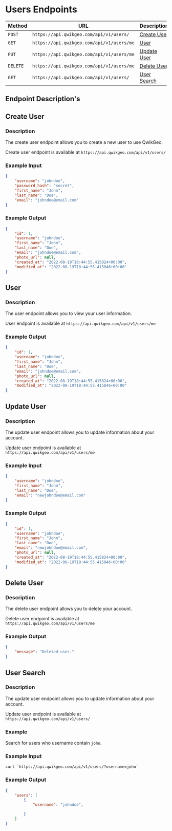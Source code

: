 # Users Endpoints

| Method | URL                                                                              | Description                           |
| ------ | -------------------------------------------------------------------------------- | --------------------------------------|
| `POST`  | `https://api.qwikgeo.com/api/v1/users/`                                     | [Create User](#create-user)           |
| `GET`  | `https://api.qwikgeo.com/api/v1/users/me`                                      | [User](#user)                         |
| `PUT`  | `https://api.qwikgeo.com/api/v1/users/me`                                      | [Update User](#update-user)           |
| `DELETE`  | `https://api.qwikgeo.com/api/v1/users/me`                                   | [Delete User](#delete-user)           |
| `GET`  | `https://api.qwikgeo.com/api/v1/users/`                                    | [User Search](#user-search)           |

## Endpoint Description's

## Create User

### Description
The create user endpoint allows you to create a new user to use QwikGeo.

Create user endpoint is available at `https://api.qwikgeo.com/api/v1/users/`

### Example Input 
```json
{
    "username": "johndoe",
    "password_hash": "secret",
    "first_name": "John",
    "last_name": "Doe",
    "email": "johndoe@email.com"
}
```

### Example Output
```json
{
    "id": 1,
    "username": "johndoe",
    "first_name": "John",
    "last_name": "Doe",
    "email": "johndoe@email.com",
    "photo_url": null,
    "created_at": "2022-08-19T18:44:55.415824+00:00",
    "modified_at": "2022-08-19T18:44:55.415846+00:00"
}
```

## User

### Description
The user endpoint allows you to view your user information.

User endpoint is available at `https://api.qwikgeo.com/api/v1/users/me`

### Example Output
```json
{
    "id": 1,
    "username": "johndoe",
    "first_name": "John",
    "last_name": "Doe",
    "email": "johndoe@email.com",
    "photo_url": null,
    "created_at": "2022-08-19T18:44:55.415824+00:00",
    "modified_at": "2022-08-19T18:44:55.415846+00:00"
}
```

## Update User

### Description
The update user endpoint allows you to update information about your account.

Update user endpoint is available at `https://api.qwikgeo.com/api/v1/users/me`

### Example Input 
```json
{
    "username": "johndoe",
    "first_name": "John",
    "last_name": "Doe",
    "email": "newjohndoe@email.com"
}
```

### Example Output
```json
{
    "id": 1,
    "username": "johndoe",
    "first_name": "John",
    "last_name": "Doe",
    "email": "newjohndoe@email.com",
    "photo_url": null,
    "created_at": "2022-08-19T18:44:55.415824+00:00",
    "modified_at": "2022-08-19T18:44:55.415846+00:00"
}
```

## Delete User

### Description
The delete user endpoint allows you to delete your account.

Delete user endpoint is available at `https://api.qwikgeo.com/api/v1/users/me`

### Example Output
```json
{
    "message": "Deleted user."
}
```

## User Search

### Description
The update user endpoint allows you to update information about your account.

Update user endpoint is available at `https://api.qwikgeo.com/api/v1/users/`

### Example

Search for users who username contain `john`.

### Example Input 
```shell
curl `https://api.qwikgeo.com/api/v1/users/?username=john`
```

### Example Output
```json
{
    "users": [
        {
            "username": "johndoe",

        }
    ]
}
```